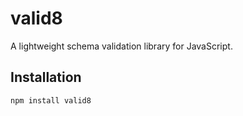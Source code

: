 # valid8

A lightweight schema validation library for JavaScript.

## Installation
```sh
npm install valid8